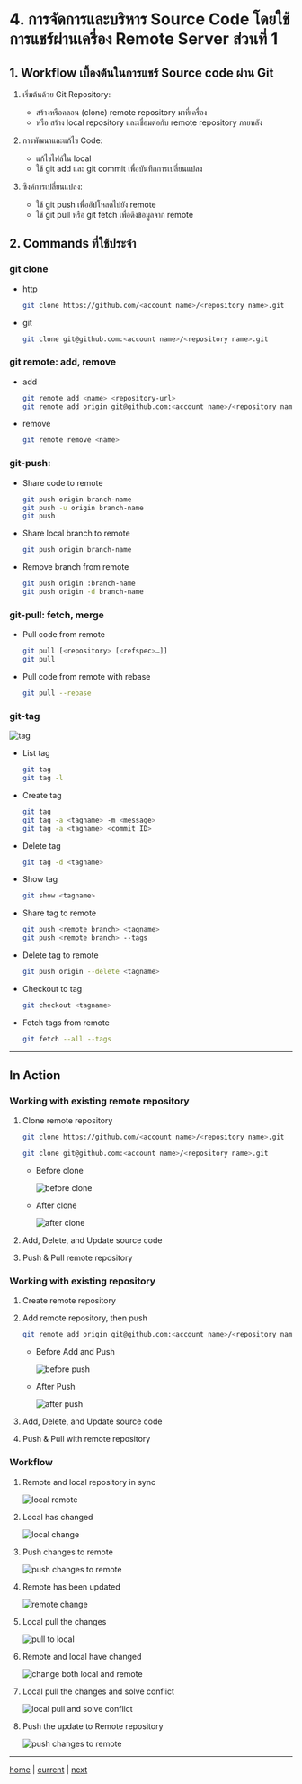 # 4. การจัดการและบริหาร Source Code โดยใช้การแชร์ผ่านเครื่อง Remote Server ส่วนที่ 1

## 1. Workflow เบื้องต้นในการแชร์ Source code ผ่าน Git

1. เริ่มต้นด้วย Git Repository:

   - สร้างหรือคลอน (clone) remote repository มาที่เครื่อง
   - หรือ สร้าง local repository และเชื่อมต่อกับ remote repository ภายหลัง

2. การพัฒนาและแก้ไข Code:

   - แก้ไขไฟล์ใน local
   - ใช้ git add และ git commit เพื่อบันทึกการเปลี่ยนแปลง

3. ซิงค์การเปลี่ยนแปลง:

   - ใช้ git push เพื่ออัปโหลดไปยัง remote
   - ใช้ git pull หรือ git fetch เพื่อดึงข้อมูลจาก remote

## 2. Commands ที่ใช้ประจำ

### git clone

- http

  ```sh
  git clone https://github.com/<account name>/<repository name>.git
  ```

- git

  ```sh
  git clone git@github.com:<account name>/<repository name>.git
  ```

### git remote: add, remove

- add

  ```sh
  git remote add <name> <repository-url>
  git remote add origin git@github.com:<account name>/<repository name>.git
  ```

- remove

  ```sh
  git remote remove <name>
  ```

### git-push:

- Share code to remote

  ```sh
  git push origin branch-name
  git push -u origin branch-name
  git push
  ```

- Share local branch to remote

  ```sh
  git push origin branch-name
  ```

- Remove branch from remote

  ```sh
  git push origin :branch-name
  git push origin -d branch-name
  ```

### git-pull: fetch, merge

- Pull code from remote

  ```sh
  git pull [<repository> [<refspec>…]]
  git pull
  ```

- Pull code from remote with rebase

  ```sh
  git pull --rebase
  ```

### git-tag

![tag](./images/15-tag.png)

- List tag

  ```sh
  git tag
  git tag -l
  ```

- Create tag

  ```sh
  git tag
  git tag -a <tagname> -m <message>
  git tag -a <tagname> <commit ID>
  ```

- Delete tag

  ```sh
  git tag -d <tagname>
  ```

- Show tag

  ```sh
  git show <tagname>
  ```

- Share tag to remote

  ```sh
  git push <remote branch> <tagname>
  git push <remote branch> --tags
  ```

- Delete tag to remote

  ```sh
  git push origin --delete <tagname>
  ```

- Checkout to tag

  ```sh
  git checkout <tagname>
  ```

- Fetch tags from remote

  ```sh
  git fetch --all --tags
  ```

---

## In Action

### Working with existing remote repository

1. Clone remote repository

   ```sh
   git clone https://github.com/<account name>/<repository name>.git
   ```

   ```sh
   git clone git@github.com:<account name>/<repository name>.git
   ```

   - Before clone

     ![before clone](./images/10-clone.png)

   - After clone

     ![after clone](./images/02-local-remote.png)

2. Add, Delete, and Update source code
3. Push & Pull remote repository

### Working with existing repository

1. Create remote repository
2. Add remote repository, then push

   ```sh
   git remote add origin git@github.com:<account name>/<repository name>.git
   ```

   - Before Add and Push

     ![before push](./images/11-add-remote.png)

   - After Push

     ![after push](./images/02-local-remote.png)

3. Add, Delete, and Update source code
4. Push & Pull with remote repository

### Workflow

1. Remote and local repository in sync

   ![local remote](./images/02-local-remote.png)

2. Local has changed

   ![local change](./images/03-local-change.png)

3. Push changes to remote

   ![push changes to remote](./images/04-push-changes-to-remote.png)

4. Remote has been updated

   ![remote change](./images/05-remote-change.png)

5. Local pull the changes

   ![pull to local](./images/06-pull-to-local.png)

6. Remote and local have changed

   ![change both local and remote](./images/07-change-both-local-remote.png)

7. Local pull the changes and solve conflict

   ![local pull and solve conflict](./images/08-local-pull-solve-conflict.png)

8. Push the update to Remote repository

   ![push changes to remote](./images/09-push-changes-to-remote.png)

---

[home](../../git-workshop-mini.md#) | [current](../../git-workshop-mini.md#4-การจัดการและบริหาร-source-code-โดยใช้การแชร์ผ่านเครื่อง-remote-server-ส่วนที่-1) | [next](../../git-workshop-mini.md#5-การจัดการและบริหาร-source-code-โดยใช้การแชร์ผ่านเครื่อง-remote-server-ส่วนที่-2)

